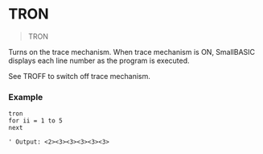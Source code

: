 # TRON

> TRON

Turns on the trace mechanism. When trace mechanism is ON, SmallBASIC displays each line number as the program is executed.

See TROFF to switch off trace mechanism.

### Example

```
tron
for ii = 1 to 5
next

' Output: <2><3><3><3><3><3>
```

